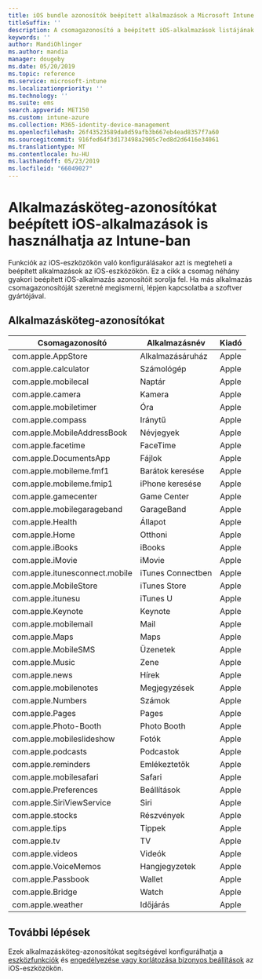 ```yaml
---
title: iOS bundle azonosítók beépített alkalmazások a Microsoft Intune – Azure |} A Microsoft Docs
titleSuffix: ''
description: A csomagazonosító a beépített iOS-alkalmazások listájának megtekintéséhez. Ezek alkalmazásköteg-azonosítókat használni, hogy kifejezetten engedélyezzék az eszközkonfigurációs profilok alkalmazásokat és szabályzatokat a Microsoft Intune-ban.
keywords: ''
author: MandiOhlinger
ms.author: mandia
manager: dougeby
ms.date: 05/20/2019
ms.topic: reference
ms.service: microsoft-intune
ms.localizationpriority: ''
ms.technology: ''
ms.suite: ems
search.appverid: MET150
ms.custom: intune-azure
ms.collection: M365-identity-device-management
ms.openlocfilehash: 26f43523589da0d59afb3b667eb4ead8357f7a60
ms.sourcegitcommit: 916fed64f3d173498a2905c7ed8d2d6416e34061
ms.translationtype: MT
ms.contentlocale: hu-HU
ms.lasthandoff: 05/23/2019
ms.locfileid: "66049027"
---
```

# <a name="bundle-ids-for-built-in-ios-apps-you-can-use-in-intune"></a>Alkalmazásköteg-azonosítókat beépített iOS-alkalmazások is használhatja az Intune-ban

Funkciók az iOS-eszközökön való konfigurálásakor azt is megteheti a beépített alkalmazások az iOS-eszközökön. Ez a cikk a csomag néhány gyakori beépített iOS-alkalmazás azonosítóit sorolja fel. Ha más alkalmazás csomagazonosítóját szeretné megismerni, lépjen kapcsolatba a szoftver gyártójával.

## <a name="bundle-ids"></a>Alkalmazásköteg-azonosítókat

| Csomagazonosító                   | Alkalmazásnév     | Kiadó |
|-----------------------------|--------------|-----------|
| com.apple.AppStore          | Alkalmazásáruház    | Apple     |
| com.apple.calculator        | Számológép   | Apple     |
| com.apple.mobilecal         | Naptár     | Apple     |
| com.apple.camera            | Kamera       | Apple     |
| com.apple.mobiletimer       | Óra        | Apple     |
| com.apple.compass           | Iránytű      | Apple     |
| com.apple.MobileAddressBook | Névjegyek     | Apple     |
| com.apple.facetime          | FaceTime     | Apple     |
| com.apple.DocumentsApp      | Fájlok        | Apple     |
| com.apple.mobileme.fmf1     | Barátok keresése | Apple     |
| com.apple.mobileme.fmip1    | iPhone keresése  | Apple     |
| com.apple.gamecenter        | Game Center  | Apple     |
| com.apple.mobilegarageband  | GarageBand   | Apple     |
| com.apple.Health            | Állapot       | Apple     |
| com.apple.Home              | Otthoni         | Apple     |
| com.apple.iBooks            | iBooks       | Apple     |
| com.apple.iMovie            | iMovie       | Apple     |
| com.apple.itunesconnect.mobile | iTunes Connectben | Apple |
| com.apple.MobileStore       | iTunes Store | Apple     |
| com.apple.itunesu           | iTunes U     | Apple     |
| com.apple.Keynote           | Keynote      | Apple     |
| com.apple.mobilemail        | Mail         | Apple     |
| com.apple.Maps              | Maps         | Apple     |
| com.apple.MobileSMS         | Üzenetek     | Apple     |
| com.apple.Music             | Zene        | Apple     |
| com.apple.news              | Hírek         | Apple     |
| com.apple.mobilenotes       | Megjegyzések        | Apple     |
| com.apple.Numbers           | Számok      | Apple     |
| com.apple.Pages             | Pages        | Apple     |
| com.apple.Photo-Booth       | Photo Booth  | Apple     |
| com.apple.mobileslideshow   | Fotók       | Apple     |
| com.apple.podcasts          | Podcastok     | Apple     |
| com.apple.reminders         | Emlékeztetők    | Apple     |
| com.apple.mobilesafari      | Safari       | Apple     |
| com.apple.Preferences       | Beállítások     | Apple     |
| com.apple.SiriViewService   | Siri         | Apple     |
| com.apple.stocks            | Részvények       | Apple     |
| com.apple.tips              | Tippek         | Apple     |
| com.apple.tv                | TV           | Apple     |
| com.apple.videos            | Videók       | Apple     |
| com.apple.VoiceMemos        | Hangjegyzetek   | Apple     |
| com.apple.Passbook          | Wallet       | Apple     |
| com.apple.Bridge            | Watch        | Apple     |
| com.apple.weather           | Időjárás      | Apple     |

## <a name="next-steps"></a>További lépések

Ezek alkalmazásköteg-azonosítókat segítségével konfigurálhatja a [eszközfunkciók](ios-device-features-settings.md) és [engedélyezése vagy korlátozása bizonyos beállítások](device-restrictions-ios.md) az iOS-eszközökön.
